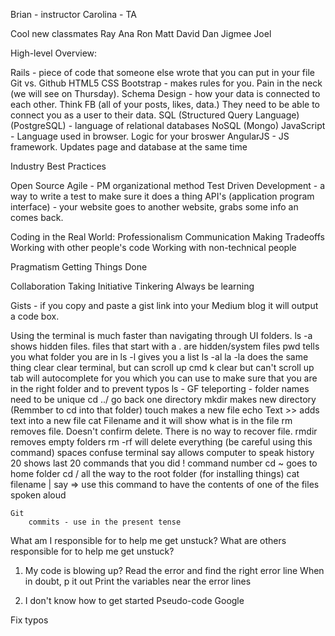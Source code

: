 Brian - instructor
Carolina - TA

Cool new classmates
Ray
Ana
Ron
Matt
David
Dan
Jigmee
Joel

High-level Overview:

Rails - piece of code that someone else wrote that you can put in your file
Git vs. Github
HTML5
CSS
Bootstrap - makes rules for you. Pain in the neck (we will see on Thursday).
Schema Design - how your data is connected to each other. Think FB (all of your posts, likes, data.) They need to be able to connect you as a user to their data.
SQL (Structured Query Language) (PostgreSQL) - language of relational databases
    NoSQL (Mongo)
JavaScript - Language used in browser. Logic for your broswer
    AngularJS - JS framework. Updates page and database at the same time

Industry Best Practices

Open Source
Agile - PM organizational method
Test Driven Development - a way to write a test to make sure it does a thing
API's (application program interface) - your website goes to another website, grabs some info an comes back.

Coding in the Real World:
    Professionalism
    Communication
    Making Tradeoffs
    Working with other people's code
    Working with non-technical people

Pragmatism
Getting Things Done

Collaboration
Taking Initiative
Tinkering
Always be learning

Gists - if you copy and paste a gist link into your Medium blog it will output a code box.

Using the terminal is much faster than navigating through UI folders.
    ls -a shows hidden files. files that start with a . are hidden/system files
    pwd tells you what folder you are in
    ls -l gives you a list
    ls -al 
    la -la does the same thing 
    clear clear terminal, but can scroll up 
    cmd k clear but can't scroll up 
    tab will autocomplete for you which you can use to make sure that you are in the right folder and to prevent typos
    ls - GF 
    teleporting - folder names need to be unique
    cd ../ go back one directory
    mkdir makes new directory (Remmber to cd into that folder)
    touch makes a new file 
    echo Text >> adds text into a new file 
    cat Filename and it will show what is in the file 
    rm removes file. Doesn't confirm delete. There is no way to recover file.
    rmdir removes empty folders 
    rm -rf will delete everything (be careful using this command)
    spaces confuse terminal 
    say allows computer to speak
    history 20 shows last 20 commands that you did 
        ! command number
    cd ~ goes to home folder 
    cd / all the way to the root folder (for installing things) 
    cat filename | say => use this command to have the contents of one of the files spoken aloud

    Git
        commits - use in the present tense
    
What am I responsible for to help me get unstuck?
What are others responsible for to help me get unstuck?

1. My code is blowing up?
    Read the error and find the right error line
    When in doubt, p it out 
    Print the variables near the error lines

2. I don't know how to get started
    Pseudo-code
    Google

Fix typos 